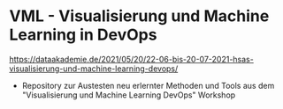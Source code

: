 # VML - Visualisierung und Machine Learning in DevOps

https://dataakademie.de/2021/05/20/22-06-bis-20-07-2021-hsas-visualisierung-und-machine-learning-devops/
 - Repository zur Austesten neu erlernter Methoden und Tools aus dem "Visualisierung und Machine Learning DevOps" Workshop
